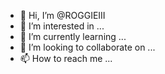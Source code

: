 - 👋 Hi, I’m @ROGGIEIII
- 👀 I’m interested in ...
- 🌱 I’m currently learning ...
- 💞️ I’m looking to collaborate on ...
- 📫 How to reach me ...

<!---
ROGGIEIII/ROGGIEIII is a ✨ special ✨ repository because its `README.md` (this file) appears on your GitHub profile.
You can click the Preview link to take a look at your changes.
--->

